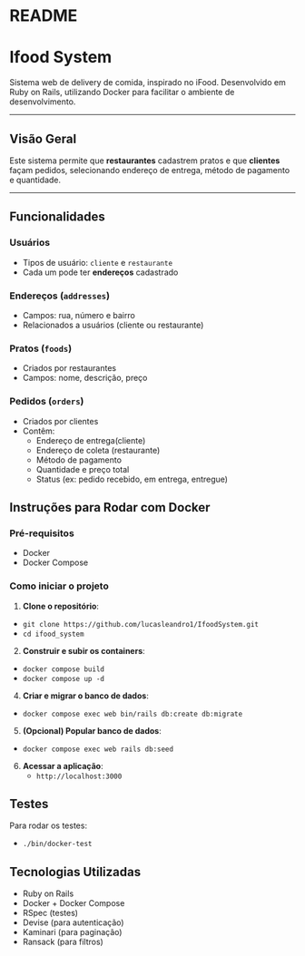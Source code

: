 # README
# Ifood System

Sistema web de delivery de comida, inspirado no iFood. Desenvolvido em Ruby on Rails, utilizando Docker para facilitar o ambiente de desenvolvimento.

---

## Visão Geral

Este sistema permite que **restaurantes** cadastrem pratos e que **clientes** façam pedidos, selecionando endereço de entrega, método de pagamento e quantidade.

---

## Funcionalidades

### Usuários
- Tipos de usuário: `cliente` e `restaurante`
- Cada um pode ter **endereços** cadastrado

### Endereços (`addresses`)
- Campos: rua, número e bairro
- Relacionados a usuários (cliente ou restaurante)

### Pratos (`foods`)
- Criados por restaurantes
- Campos: nome, descrição, preço

### Pedidos (`orders`)
- Criados por clientes
- Contêm:
  - Endereço de entrega(cliente)
  - Endereço de coleta (restaurante)
  - Método de pagamento
  - Quantidade e preço total
  - Status (ex: pedido recebido, em entrega, entregue)

## Instruções para Rodar com Docker

### Pré-requisitos

- Docker
- Docker Compose

### Como iniciar o projeto

1. **Clone o repositório**:
  - `git clone https://github.com/lucasleandro1/IfoodSystem.git`
  - `cd ifood_system`

2. **Construir e subir os containers**:
  - `docker compose build`
  - `docker compose up -d`

4. **Criar e migrar o banco de dados**:
  - `docker compose exec web bin/rails db:create db:migrate`

5. **(Opcional) Popular banco de dados**:
  - `docker compose exec web rails db:seed`

6. **Acessar a aplicação**:
   - `http://localhost:3000`

## Testes

Para rodar os testes:
  - `./bin/docker-test`

## Tecnologias Utilizadas

- Ruby on Rails
- Docker + Docker Compose
- RSpec (testes)
- Devise (para autenticação)
- Kaminari (para paginação)
- Ransack (para filtros)